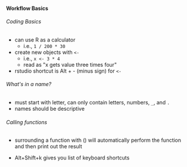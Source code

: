 #### Workflow Basics

###### Coding Basics
- can use R as a calculator
  - i.e., `1 / 200 * 30`
- create new objects with `<-`
  - i.e., `x <- 3 * 4`
  - read as "x gets value three times four"
- rstudio shortcut is Alt + - (minus sign) for `<-`

###### What's in a name?
- must start with letter, can only contain letters, numbers, `_`, and `.`
- names should be descriptive

###### Calling functions
- surrounding a function with () will automatically perform the function and then print out the result

- Alt+Shift+k gives you list of keyboard shortcuts
